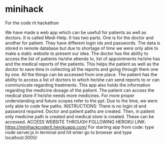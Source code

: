# minihack
For the code rit hackathon

We have made a web app which can be usefull for patients as well as doctors. It is called Medi-Help. It has two parts. One is for the doctor and another for patient. They have different login ids and passwords. The data is stored in remote database but due to shortage of time we were only able to make a static website to present our idea. The doctor has the ability to access the list of patients he/she attends to, list of appointments he/she has and the medical reports of the patients. This helps the patient as well as the doctor to save time in collecting all the reports and going through them one by one. All the things can be accessed from one place. The patient has the ability to access a list of doctors to which he/she can send reports to or can communicate regarding treatments. This app also holds the information regarding the medicine dosage of the patient. The patient can access the medical store if he/she needs more medicines. For more proper understanding and future scopes refer to the ppt.
Due to the time, we were only able to code few paths.
INSTRUCTIONS:
There is no login id and password required. Doctor and patient paths are created. Then, in patient only medicine path is created and medical store is created. These can be accessed.
ACCESS WEBSITE THROUGH FOLLOWING HEROKU LINK: https://minihackcoderit.herokuapp.com/
For starting app from code:
type node server.js in terminal and hit enter
go to browser and type localhost:3000/
